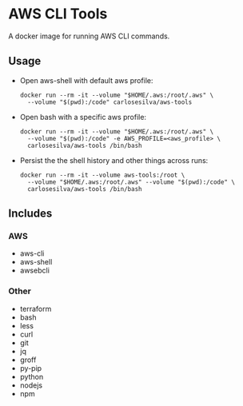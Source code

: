 # AWS CLI Tools
A docker image for running AWS CLI commands.

## Usage

- Open aws-shell with default aws profile:

  ```
  docker run --rm -it --volume "$HOME/.aws:/root/.aws" \
    --volume "$(pwd):/code" carlosesilva/aws-tools
  ```

- Open bash with a specific aws profile:

  ```
  docker run --rm -it --volume "$HOME/.aws:/root/.aws" \
    --volume "$(pwd):/code" -e AWS_PROFILE=<aws_profile> \
    carlosesilva/aws-tools /bin/bash
  ```

- Persist the the shell history and other things across runs:

  ```
  docker run --rm -it --volume aws-tools:/root \
    --volume "$HOME/.aws:/root/.aws" --volume "$(pwd):/code" \
    carlosesilva/aws-tools /bin/bash
  ```

## Includes

### AWS

- aws-cli
- aws-shell
- awsebcli

### Other

- terraform
- bash
- less
- curl
- git
- jq
- groff
- py-pip
- python
- nodejs
- npm
